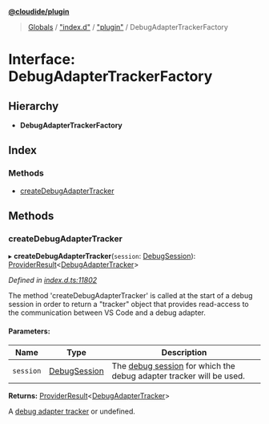 **[@cloudide/plugin](../README.md)**

> [Globals](../README.md) / ["index.d"](../modules/_index_d_.md) / ["plugin"](../modules/_index_d_._plugin_.md) / DebugAdapterTrackerFactory

# Interface: DebugAdapterTrackerFactory

## Hierarchy

* **DebugAdapterTrackerFactory**

## Index

### Methods

* [createDebugAdapterTracker](_index_d_._plugin_.debugadaptertrackerfactory.md#createdebugadaptertracker)

## Methods

### createDebugAdapterTracker

▸ **createDebugAdapterTracker**(`session`: [DebugSession](_index_d_._plugin_.debugsession.md)): [ProviderResult](../modules/_index_d_._plugin_.md#providerresult)\<[DebugAdapterTracker](_index_d_._plugin_.debugadaptertracker.md)>

*Defined in [index.d.ts:11802](https://github.com/shuyaqian/cloudide-plugin-api/blob/57a3a2a/index.d.ts#L11802)*

The method 'createDebugAdapterTracker' is called at the start of a debug session in order
to return a "tracker" object that provides read-access to the communication between VS Code and a debug adapter.

#### Parameters:

Name | Type | Description |
------ | ------ | ------ |
`session` | [DebugSession](_index_d_._plugin_.debugsession.md) | The [debug session](#DebugSession) for which the debug adapter tracker will be used. |

**Returns:** [ProviderResult](../modules/_index_d_._plugin_.md#providerresult)\<[DebugAdapterTracker](_index_d_._plugin_.debugadaptertracker.md)>

A [debug adapter tracker](#DebugAdapterTracker) or undefined.
